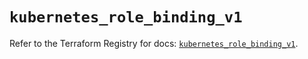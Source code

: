 # `kubernetes_role_binding_v1`

Refer to the Terraform Registry for docs: [`kubernetes_role_binding_v1`](https://registry.terraform.io/providers/hashicorp/kubernetes/2.25.2/docs/resources/role_binding_v1).
